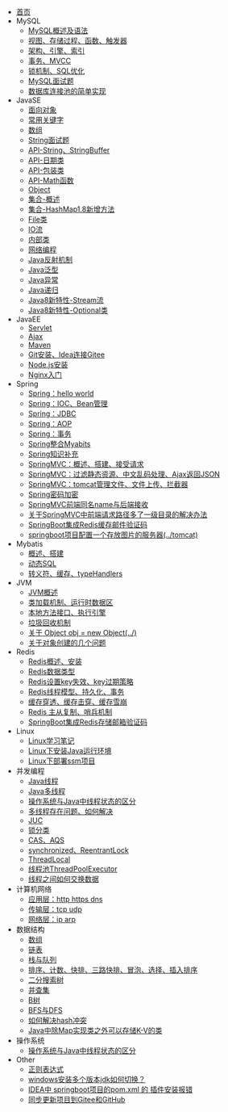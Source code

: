 <!-- _navbar.md -->
* [首页](/)
* MySQL
  - [MySQL概述及语法](../MySQL/数据库.md)
  - [视图、存储过程、函数、触发器](../MySQL/mysql1.md)
  - [架构、引擎、索引](../MySQL/mysql2.md)
  - [事务、MVCC](../MySQL/mysql3.md)
  - [锁机制、SQL优化](../MySQL/mysql4.md)
  - [MySQL面试题](../MySQL/MySQL面试题.md)
  - [数据库连接池的简单实现](../MySQL/数据库连接池的简单实现.md)
* JavaSE
  - [面向对象](../JavaSE/JavaSE复习一：认识Java、面向对象.md)
  - [常用关键字](../JavaSE/JavaSE复习二：常用关键字：static、final、this、super、instanceof、volatile、synchronized、default、transient.md)
  - [数组](../JavaSE/Array.md)
  - [String面试题](../JavaSE/String面试题.md)
  - [API-String、StringBuffer](../JavaSE/String.md)
  - [API-日期类](../JavaSE/java%20日期类.md)
  - [API-包装类](../JavaSE/基本类型包装类.md)
  - [API-Math函数](../JavaSE/API-Math.md)
  - [Object](../JavaSE/Object.md)
  - [集合-概述](../JavaSE/Java-集合.md)
  - [集合-HashMap1.8新增方法](../JavaSE/jdk1.8中HashMap新增的方法.md)
  - [File类](../JavaSE/File类.md)
  - [IO流](../JavaSE/Java-IO流.md)
  - [内部类](../JavaSE/java-内部类.md)
  - [网络编程](../JavaSE/Java网络编程.md)
  - [Java反射机制](../JavaSE/Java的反射机制.md)
  - [Java泛型](../JavaSE/Java%20泛型.md)
  - [Java异常](../JavaSE/Java--异常.md)
  - [Java递归](../JavaSE/Java--递归.md)
  - [Java8新特性-Stream流](../JavaSE/Java8新特性---Stream.md)
  - [Java8新特性-Optional类](../JavaSE/java8新特性--Optional类.md)
* JavaEE
  - [Servlet](../JavaEE/Servlet.md)
  - [Ajax](../JavaEE/Ajax笔记.md)
  - [Maven](../JavaEE/Maven概述与搭建.md)
  - [Git安装、Idea连接Gitee](../JavaEE/Git安装&&idea配置Gitee.md)
  - [Node.js安装](../JavaEE/Node.js安装.md)
  - [Nginx入门](../JavaEE/Nginx入门.md)
* Spring
  - [Spring：hello world](../Spring/Java框架--spring(../一、hello%20world).md)
  - [Spring：IOC、Bean管理](../Spring/Java框架--spring(../二、IOC，springBean管理,springJDBC).md)
  - [Spring：JDBC](../Spring/jdbc.md)
  - [Spring：AOP](../Spring/Java框架--spring(../三、AOP--面向切面编程).md)
  - [Spring：事务](../Spring/Java框架--spring(../四、事务管理、事务传播、spring整合mybatis).md)
  - [Spring整合Myabits](../Spring/整合mybatis.md)
  - [Spring知识补充](../Spring/Spring知识补充.md)
  - [SpringMVC：概述、搭建、接受请求](../Spring/springMVC(../1、概述&搭建&接收请求).md)
  - [SpringMVC：过滤静态资源、中文乱码处理、Ajax返回JSON](../Spring/springMVC(../2、过滤静态资源文件&中文乱码处理&Ajax返回JSON).md)
  - [SpringMVC：tomcat管理文件、文件上传、拦截器](../Spring/springMVC(../3、tomcat管理文件夹&文件上传&拦截器).md)
  - [Spring密码加密](../Spring/spring--密码加密.md)
  - [SpringMVC前端同名name与后端接收](../Spring/springMVC中前端同名name与后端接收.md)
  - [关于SpringMVC中前端请求路径多了一级目录的解决办法](../Spring/关于SpringMVC中前端请求路径多了一级目录的解决办法.md)
  - [SpringBoot集成Redis缓存邮件验证码](../Redis/SpringBoot集成Redis缓存邮箱验证码.md)
  - [springboot项目配置一个存放图片的服务器(../tomcat)](../Spring/springboot项目配置一个存放图片的服务器(../tomcat).md)
* Mybatis
  - [概述、搭建](../Mybatis/概述、搭建.md)
  - [动态SQL](../Mybatis/动态SQL.md)
  - [转义符、缓存、typeHandlers](../Mybatis/转义符、缓存、typeHandlers.md)
* JVM
  - [JVM概述](../JVM/JVM学习笔记%20一：JVM概述.md)
  - [类加载机制、运行时数据区](../JVM/JVM学习笔记：二：类加载、运行时数据区.md)
  - [本地方法接口、执行引擎](../JVM/JVM学习笔记：三%20本地方法接口、执行引擎.md)
  - [垃圾回收机制](../JVM/垃圾回收机制.md)
  - [关于 Object obj = new Object(../)](../JVM/关于%20Object%20obj%20=%20new%20Object(../).md)
  - [关于对象创建的几个问题](../JVM/关于对象创建的几个问题.md)
* Redis
  - [Redis概述、安装](../Redis/Redis概述与安装.md)
  - [Redis数据类型](../Redis/数据类型.md)
  - [Redis设置key失效、key过期策略](../Redis/key失效、过期策略.md)
  - [Redis线程模型、持久化、事务](../Redis/Redis线程模型、Redis持久化、Redis事务.md)
  - [缓存穿透、缓存击穿、缓存雪崩](../Redis/Redis：缓存穿透、缓存击穿、缓存雪崩.md)
  - [Redis 主从复制、哨兵机制](../Redis/Redis的主从复制、哨兵机制.md)
  - [SpringBoot集成Redis存储邮箱验证码](../Redis/SpringBoot集成Redis缓存邮箱验证码.md)
* Linux
  - [Linux学习笔记](../Linux/Linux学习笔记.md)
  - [Linux下安装Java运行环境](../Linux/Linux安装Java环境.md)
  - [Linux下部署ssm项目](../Linux/Linux部署SSM项目.md)
* 并发编程
  - [Java线程](../Current/Java线程.md)
  - [Java多线程](../Current/Java多线程.md)
  - [操作系统与Java中线程状态的区分](../Current/操作系统与Java中线程状态的区分.md)
  - [多线程存在问题、如何解决](../Current/并发问题.md)
  - [JUC](../Current/JUC.md)
  - [锁分类](../Current/锁分类.md)
  - [CAS、AQS](../Current/cas%20aqs.md)
  - [synchronized、ReentrantLock](../Current/sync%20lock.md)
  - [ThreadLocal](../Current/ThreadLocal详解.md)
  - [线程池ThreadPoolExecutor](../Current/并发编程之线程池ThreadPoolExecutor.md)
  - [线程之间如何交换数据](../Current/线程之间如何交换数据？.md)
* 计算机网络
  - [应用层：http https dns](../计算机网络/HTTP_HTTPS_DNS.md)
  - [传输层：tcp udp](../计算机网络/传输层tcp%20udp.md)
  - [网络层：ip arp](../计算机网络/网络层：IP%20ARP)
* 数据结构
  - [数组](../数据结构/数据结构-数组.md)
  - [链表](../数据结构/数据结构--链表.md)
  - [栈与队列](../数据结构/栈与队列--Java.md)
  - [排序、计数、快排、三路快排、冒泡、选择、插入排序](../数据结构/排序算法_计数排序、快速排序、三路快排、冒泡排序、选择排序、插入排序.md)
  - [二分搜索树](../数据结构/二分搜索树.md)
  - [并查集](../数据结构/数据结构与算法--并查集.md)
  - [B树](../数据结构/B树-多路平衡查找树.md)
  - [BFS与DFS](../数据结构/BFS与DFS.md)
  - [如何解决hash冲突](../数据结构/如何解决哈希冲突？.md)
  - [Java中除Map实现类之外可以存储K-V的类](../数据结构/Java中除Map实现类之外可以存储K-V的类.md)
* 操作系统
  - [操作系统与Java中线程状态的区分](../Current/操作系统与Java中线程状态的区分.md)
* Other
  - [正则表达式](../ohter/正则表达式.md)
  - [windows安装多个版本jdk如何切换？](../ohter/windows安装多个版本jdk如何切换？.md)
  - [IDEA中 springboot项目的pom.xml 的 插件安装报错](../ohter/IDEA中%20springboot项目的pom.xml%20的%20插件安装报错.md)
  - [同步更新项目到Gitee和GitHub](../ohter/同步更新项目到Gitee和GitHub.md)
